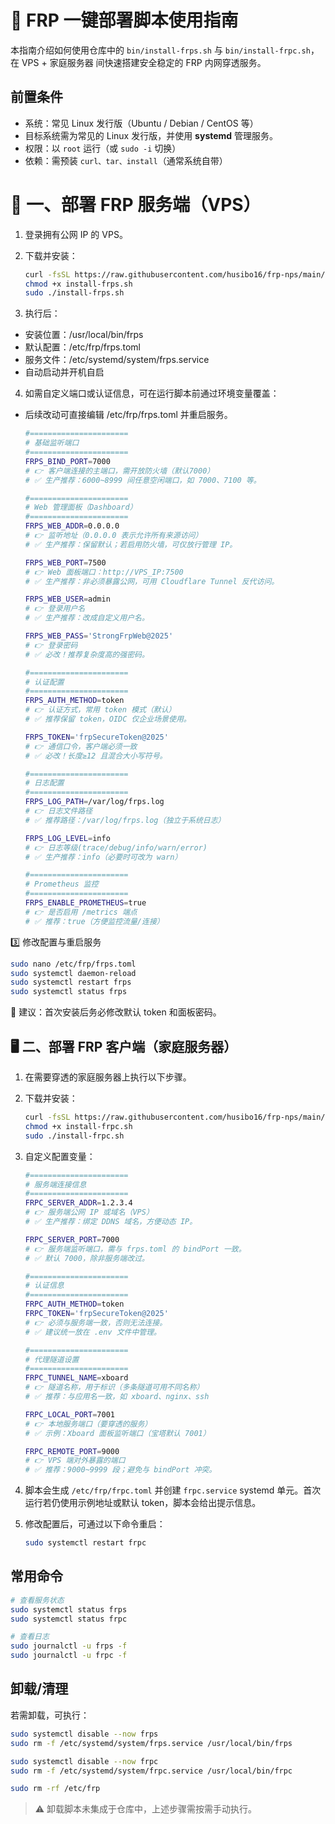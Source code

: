 # 🧭 FRP 一键部署脚本使用指南

本指南介绍如何使用仓库中的 `bin/install-frps.sh` 与 `bin/install-frpc.sh`，在 VPS + 家庭服务器 间快速搭建安全稳定的 FRP 内网穿透服务。

## 前置条件
- 系统：常见 Linux 发行版（Ubuntu / Debian / CentOS 等）
- 目标系统需为常见的 Linux 发行版，并使用 **systemd** 管理服务。
- 权限：以 `root` 运行（或 `sudo -i` 切换）
- 依赖：需预装 `curl、tar、install`（通常系统自带）

# 🚀 一、部署 FRP 服务端（VPS）

1. 登录拥有公网 IP 的 VPS。
2. 下载并安装：

   ```bash
   curl -fsSL https://raw.githubusercontent.com/husibo16/frp-nps/main/bin/install-frps.sh -o install-frps.sh
   chmod +x install-frps.sh
   sudo ./install-frps.sh
   ```

3. 执行后：
 - 安装位置：/usr/local/bin/frps
 - 默认配置：/etc/frp/frps.toml
 - 服务文件：/etc/systemd/system/frps.service
 - 自动启动并开机自启

4. 如需自定义端口或认证信息，可在运行脚本前通过环境变量覆盖：
 - 后续改动可直接编辑 /etc/frp/frps.toml 并重启服务。
   ```bash
   #======================
   # 基础监听端口
   #======================
   FRPS_BIND_PORT=7000      
   # 👉 客户端连接的主端口，需开放防火墙（默认7000）
   # ✅ 生产推荐：6000~8999 间任意空闲端口，如 7000、7100 等。

   #======================
   # Web 管理面板（Dashboard）
   #======================
   FRPS_WEB_ADDR=0.0.0.0    
   # 👉 监听地址（0.0.0.0 表示允许所有来源访问）
   # ✅ 生产推荐：保留默认；若启用防火墙，可仅放行管理 IP。

   FRPS_WEB_PORT=7500       
   # 👉 Web 面板端口：http://VPS_IP:7500
   # ✅ 生产推荐：非必须暴露公网，可用 Cloudflare Tunnel 反代访问。

   FRPS_WEB_USER=admin      
   # 👉 登录用户名
   # ✅ 生产推荐：改成自定义用户名。

   FRPS_WEB_PASS='StrongFrpWeb@2025'
   # 👉 登录密码
   # ✅ 必改！推荐复杂度高的强密码。

   #======================
   # 认证配置
   #======================
   FRPS_AUTH_METHOD=token   
   # 👉 认证方式，常用 token 模式（默认）
   # ✅ 推荐保留 token，OIDC 仅企业场景使用。

   FRPS_TOKEN='frpSecureToken@2025'
   # 👉 通信口令，客户端必须一致
   # ✅ 必改！长度≥12 且混合大小写符号。

   #======================
   # 日志配置
   #======================
   FRPS_LOG_PATH=/var/log/frps.log
   # 👉 日志文件路径
   # ✅ 推荐路径：/var/log/frps.log（独立于系统日志）

   FRPS_LOG_LEVEL=info
   # 👉 日志等级(trace/debug/info/warn/error)
   # ✅ 生产推荐：info（必要时可改为 warn）

   #======================
   # Prometheus 监控
   #======================
   FRPS_ENABLE_PROMETHEUS=true
   # 👉 是否启用 /metrics 端点
   # ✅ 推荐：true（方便监控流量/连接）

   ```

3️⃣ 修改配置与重启服务

   ```bash
sudo nano /etc/frp/frps.toml
sudo systemctl daemon-reload
sudo systemctl restart frps
sudo systemctl status frps
   ```
🔐 建议：首次安装后务必修改默认 token 和面板密码。

## 🖥️ 二、部署 FRP 客户端（家庭服务器）

1. 在需要穿透的家庭服务器上执行以下步骤。
2. 下载并安装：

   ```bash
   curl -fsSL https://raw.githubusercontent.com/husibo16/frp-nps/main/bin/install-frpc.sh -o install-frpc.sh
   chmod +x install-frpc.sh
   sudo ./install-frpc.sh
   ```

3. 自定义配置变量：

   ```bash
   #======================
   # 服务端连接信息
   #======================
   FRPC_SERVER_ADDR=1.2.3.4
   # 👉 服务端公网 IP 或域名（VPS）
   # ✅ 生产推荐：绑定 DDNS 域名，方便动态 IP。

   FRPC_SERVER_PORT=7000
   # 👉 服务端监听端口，需与 frps.toml 的 bindPort 一致。
   # ✅ 默认 7000，除非服务端改过。

   #======================
   # 认证信息
   #======================
   FRPC_AUTH_METHOD=token
   FRPC_TOKEN='frpSecureToken@2025'
   # 👉 必须与服务端一致，否则无法连接。
   # ✅ 建议统一放在 .env 文件中管理。

   #======================
   # 代理隧道设置
   #======================
   FRPC_TUNNEL_NAME=xboard
   # 👉 隧道名称，用于标识（多条隧道可用不同名称）
   # ✅ 推荐：与应用名一致，如 xboard、nginx、ssh

   FRPC_LOCAL_PORT=7001
   # 👉 本地服务端口（要穿透的服务）
   # ✅ 示例：Xboard 面板监听端口（宝塔默认 7001）

   FRPC_REMOTE_PORT=9000
   # 👉 VPS 端对外暴露的端口
   # ✅ 推荐：9000~9999 段；避免与 bindPort 冲突。


4. 脚本会生成 `/etc/frp/frpc.toml` 并创建 `frpc.service` systemd 单元。首次运行若仍使用示例地址或默认 token，脚本会给出提示信息。

5. 修改配置后，可通过以下命令重启：

   ```bash
   sudo systemctl restart frpc
   ```

## 常用命令

```bash
# 查看服务状态
sudo systemctl status frps
sudo systemctl status frpc

# 查看日志
sudo journalctl -u frps -f
sudo journalctl -u frpc -f
```

## 卸载/清理

若需卸载，可执行：

```bash
sudo systemctl disable --now frps
sudo rm -f /etc/systemd/system/frps.service /usr/local/bin/frps

sudo systemctl disable --now frpc
sudo rm -f /etc/systemd/system/frpc.service /usr/local/bin/frpc

sudo rm -rf /etc/frp
```

> ⚠️ 卸载脚本未集成于仓库中，上述步骤需按需手动执行。
